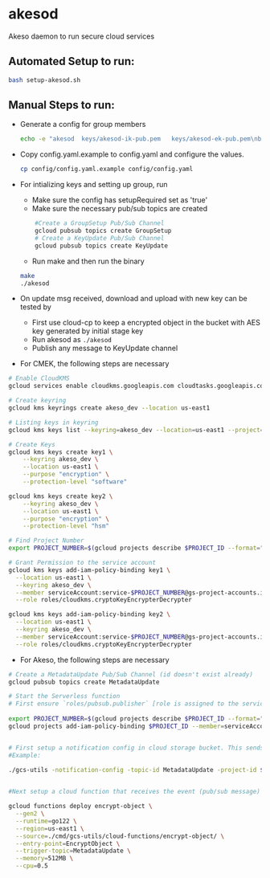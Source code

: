 # akesod

Akeso daemon to run secure cloud services

## Automated Setup to run:
```bash
bash setup-akesod.sh
```

## Manual Steps to run:
- Generate a config for group members
  ```bash
  echo -e "akesod  keys/akesod-ik-pub.pem   keys/akesod-ek-pub.pem\nbob     keys/bob-ik-pub.pem      keys/bob-ek-pub.pem\ncici    keys/cici-ik-pub.pem     keys/cici-ek-pub.pem\ndave    keys/dave-ik-pub.pem     keys/dave-ek-pub.pem" > keys/4.conf
  ```
  
- Copy config.yaml.example to config.yaml and configure the values. 

    ```bash
    cp config/config.yaml.example config/config.yaml
    ```

- For intializing keys and setting up group, run
    - Make sure the config has setupRequired set as 'true'
    - Make sure the necessary pub/sub topics are created
    ```bash
        #Create a GroupSetup Pub/Sub Channel
        gcloud pubsub topics create GroupSetup
        # Create a KeyUpdate Pub/Sub Channel
        gcloud pubsub topics create KeyUpdate
    ```
    - Run make and then run the binary
    ```bash
    make
    ./akesod
    ```

- On update msg received, download and upload with new key can be tested by
  - First use cloud-cp to keep a encrypted object in the bucket with AES key generated by initial stage key
  - Run akesod as `./akesod`
  - Publish any message to KeyUpdate channel

- For CMEK, the following steps are necessary
  
```bash
# Enable CloudKMS
gcloud services enable cloudkms.googleapis.com cloudtasks.googleapis.com --project=$PROJECT_ID

# Create keyring
gcloud kms keyrings create akeso_dev --location us-east1

# Listing keys in keyring
gcloud kms keys list --keyring=akeso_dev --location=us-east1 --project=$PROJECT_ID

# Create Keys
gcloud kms keys create key1 \
    --keyring akeso_dev \
    --location us-east1 \
    --purpose "encryption" \
    --protection-level "software"

gcloud kms keys create key2 \
    --keyring akeso_dev \
    --location us-east1 \
    --purpose "encryption" \
    --protection-level "hsm"

# Find Project Number
export PROJECT_NUMBER=$(gcloud projects describe $PROJECT_ID --format="value(projectNumber)" | tail -1)

# Grant Permission to the service account
gcloud kms keys add-iam-policy-binding key1 \
  --location us-east1 \
  --keyring akeso_dev \
  --member serviceAccount:service-$PROJECT_NUMBER@gs-project-accounts.iam.gserviceaccount.com \
  --role roles/cloudkms.cryptoKeyEncrypterDecrypter

gcloud kms keys add-iam-policy-binding key2 \
  --location us-east1 \
  --keyring akeso_dev \
  --member serviceAccount:service-$PROJECT_NUMBER@gs-project-accounts.iam.gserviceaccount.com \
  --role roles/cloudkms.cryptoKeyEncrypterDecrypter
```

- For Akeso, the following steps are necessary
```bash
# Create a MetadataUpdate Pub/Sub Channel (id doesn't exist already)
gcloud pubsub topics create MetadataUpdate

# Start the Serverless function
# First ensure `roles/pubsub.publisher` [role is assigned to the service agent](https://cloud.google.com/storage/docs/reporting-changes#grant-required-role-to-service-agent) in your project. Assign the role using: 
 
export PROJECT_NUMBER=$(gcloud projects describe $PROJECT_ID --format="value(projectNumber)" | tail -1)
gcloud projects add-iam-policy-binding $PROJECT_ID --member=serviceAccount:service-${PROJECT_NUMBER}@gs-project-accounts.iam.gserviceaccount.com --role=roles/pubsub.publisher


# First setup a notification config in cloud storage bucket. This sends the object's metadata update event (pub/sub message) to the given topic id. The key for encrypting object is attached within the event's custom attribute.
#Example:

./gcs-utils -notification-config -topic-id MetadataUpdate -project-id $PROJECT_ID -event-type OBJECT_METADATA_UPDATE -custom-attributes=new_dek=x++yudvAtO9scc4NPYQusmPD0bsiyQic9ZHziqu62DE= gs://<BUCKET>
  

#Next setup a cloud function that receives the event (pub/sub message) and encrypts the object.

gcloud functions deploy encrypt-object \
  --gen2 \
  --runtime=go122 \
  --region=us-east1 \
  --source=./cmd/gcs-utils/cloud-functions/encrypt-object/ \
  --entry-point=EncryptObject \
  --trigger-topic=MetadataUpdate \
  --memory=512MB \
  --cpu=0.5

